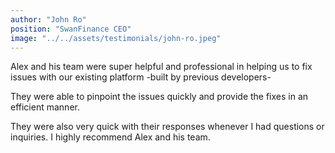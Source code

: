```yaml
---
author: "John Ro"
position: "SwanFinance CEO"
image: "../../assets/testimonials/john-ro.jpeg"
---
```


Alex and his team were super helpful and professional in helping us to fix issues with our existing platform -built by previous developers-

They were able to pinpoint the issues quickly and provide the fixes in an efficient manner.

They were also very quick with their responses whenever I had questions or inquiries. I highly recommend Alex and his team.
